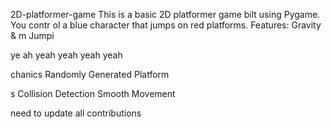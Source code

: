 


     


 2D-platformer-game
This is a basic 2D platformer game 
bilt using Pygame. You contr
ol a blue 
character that jumps on red platforms.
Features: Gravity &amp;
m
Jumpi



ye ah yeah yeah yeah yeah

chanics Randomly Generated Platform







s Collision Detection  Smooth Movement





need  to update all contributions 



 